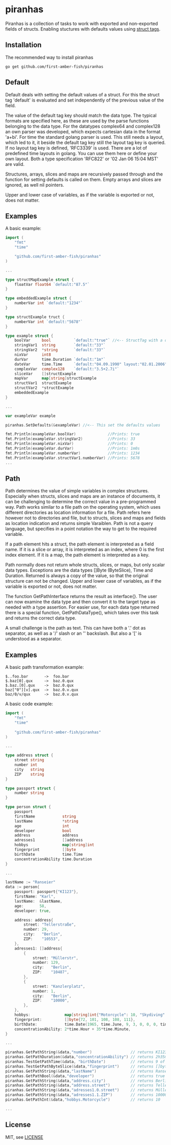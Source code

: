 piranhas 
==============================

Piranhas is a collection of tasks to work with exported and non-exported fields of structs.
Enabling stuctures with defaults values using [struct tags](http://golang.org/pkg/reflect/#StructTag).

Installation
------------

The recommended way to install piranhas

```
go get github.com/first-amber-fish/piranhas
```

Default
--------

Default deals with setting the default values of a struct. For this the struct tag 'default' is evaluated and set independently of the previous value of the field. 

The value of the default tag key should match the data type. The typical formats are specified here, as these are used by the parse functions belonging to the data type. For the datatypes complex64 and complex128 an own parser was developed, which expects cartesian data in the format 'a+bi'. For time the standard golang parser is used. This still needs a layout, which led to it, it beside the default tag key still the layout tag key is queried. If no layout tag key is defined, 'RFC3339' is used. There are a lot of predefined time layouts in golang. You can use them here or define your own layout.  Both a type specification 'RFC822' or '02 Jan 06 15:04 MST' are valid.

Structures, arrays, slices and maps are recursively passed through and the function for setting defaults is called on them. Empty arrays and slices are ignored, as well nil pointers. 

Upper and lower case of variables, as if the variable is exported or not, does not matter.

Examples
--------

A basic example:

```go
import (
    "fmt"
	"time"

    "github.com/first-amber-fish/piranhas"
)

...

type structMapExample struct {
    floatVar float64 `default:"87.5"`
}

type embeddedExample struct {
    numberVar int `default:"1234"`
}

type structExample truct {
    numberVar int `default:"5678"`
}

type example struct {
    boolVar     bool          `default:"true"` //<-- StructTag with a default key
    stringVar1  string        `default:"33"`
    stringVar2  *string       `default:"33"`
    nixVar      int8
    durVar      time.Duration `default:"1m"`
    dateVar     time.Time     `default:"04.09.1990" layout:"02.01.2006"` //<-- StructTag with a default and layout key
    complexVar  complex128    `default:"3.5+2.7i"`
    sliceVar    []structExample
    mapVar      map[string]structExample
    structVar1  structExample
    structVar2  *structExample
    embeddedExample
}

...

var exampleVar example

piranhas.SetDefaults(&exampleVar) //<-- This set the defaults values

fmt.Println(exampleVar.boolVar)              //Prints: true
fmt.Println(exampleVar.stringVar2)           //Prints: 33
fmt.Println(exampleVar.nixVar)               //Prints: 0
fmt.Println(exampleVar.durVar)               //Prints: 1m0s
fmt.Println(exampleVar.numberVar)            //Prints: 1234
fmt.Println(exampleVar.structVar1.numberVar) //Prints: 5678
...
```

Path
----

Path determines the value of simple variables in complex structures. Especially when structs, slices and maps are an instance of documents, it can be challenging to determine the correct value in a pre-programmed way. Path works similar to a file path on the operating system, which uses different directories as location information for a file. Path refers here however not to directories and file, but to structs, slices and maps and fields as location indication and returns simple Varaiblen. Path is not a query language, but specifies in a point notation the way to get to the required variable. 

If a path element hits a struct, the path element is interpreted as a field name. If it is a slice or array, it is interpreted as an index, where 0 is the first index element. If it is a map, the path element is interpreted as a key.  

Path normally does not return whole structs, slices, or maps, but only scalar data types. Exceptions are the data types []Byte (ByteSlice), Time and Duration. Returned is always a copy of the value, so that the original structure can not be changed. Upper and lower case of variables, as if the variable is exported or not, does not matter.

The function GetPathInterface returns the result as interface{}. The user can now examine the data type and then convert it to the target type as needed with a type assertion. For easier use, for each data type returned there is a special function, GetPathDataType(), which takes over this task and returns the correct data type. 

A small challenge is the path as text. This can have both a '.' dot as separator, as well as a '/' slash or an '\' backslash. But also a '[' is understood as a separator.  

Examples
--------
A basic path transformation example:

```
$..foo.bar       ->  foo.bar
$.baz[0].qux     ->  baz.0.qux
$.baz.[0].qux    ->  baz.0.qux
baz["0"][v].qux  ->  baz.0.v.qux
baz/0/v/qux      ->  baz.0.v.qux

```




A basic code example:

```go
import (
    "fmt"
	"time"
    
	"github.com/first-amber-fish/piranhas"
)

...

type address struct {
	street string
	number int
	city   string
	ZIP    string
}

type passport struct {
	number string
}

type person struct {
	passport
	firstName            string
	lastName             *string
	age                  int
	developer            bool
	address              address
	adresses1            []address
	hobbys               map[string]int
	fingerprint          []byte
	birthDate            time.Time
	concentrationAbility time.Duration
}

...

lastName := "Ranseier"
data := person{
	passport: passport{"KI123"},
	firstName: "Karl",
	lastName:  &lastName,
	age:       58,
	developer: true,

	address: address{
		street: "Tellerstraße",
		number: 29,
		city:   "Berlin",
		ZIP:    "10553",
	},
	adresses1: []address{
		{
			street: "Müllerstr",
			number: 129,
			city:   "Berlin",
			ZIP:    "10487",
		},
		{
			street: "Kanzlerplatz",
			number: 1,
			city:   "Berlin",
			ZIP:    "10000",
		},
	},
	hobbys:               map[string]int{"Motorcycle": 10, "Skydiving": 9, "Crochet": 0},
	fingerprint:          []byte{72, 101, 108, 108, 111},
	birthDate:            time.Date(1965, time.June, 9, 3, 0, 0, 0, time.FixedZone("CET", 1*60*60)),
	concentrationAbility: 2*time.Hour + 35*time.Minute,
}

...

piranhas.GetPathString(&data,"number")                 // returns KI123
piranhas.GetPathDuration(&data,"concentrationAbility") // returns 2h35m
piranhas.TestGetPathTime(&data, "birthDate")           // returns 9 of June 1965
piranhas.TestGetPathByteSlice(&data,"fingerprint")     // returns []byte{72, 101, 108, 108, 111}
piranhas.GetPathString(&data,"lastName")               // returns Ranseier
piranhas.GetPathBool(&data,"developer")                // returns true
piranhas.GetPathString(&data,"address.city")           // returns Berlin
piranhas.GetPathString(&data,"address.street")         // returns Tellerstraße
piranhas.GetPathString(&data,"adresses1.0.street")     // returns Müllerstr
piranhas.GetPathString(&data,"adresses1.1.ZIP")        // returns 10000
piranhas.GetPathInt(&data,"hobbys.Motorcycle")         // returns 10

...
```

License
-------

MIT, see [LICENSE](LICENSE)
